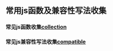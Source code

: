 ## 常用js函数及兼容性写法收集
<!--常见js函数收集  -->
#### 常见js函数收集[collection](https://github.com/liubin915249126/javascript/blob/master/collecttion/collection.md)

<!--常见js兼容性写法收集  -->
#### 常见js兼容性写法收集[compatible](https://github.com/liubin915249126/javascript/blob/master/collecttion/compatible.md)
